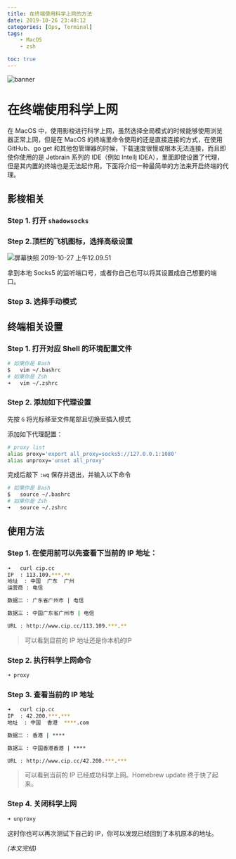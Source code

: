 ```yaml
---
title: 在终端使用科学上网的方法
date: 2019-10-26 23:48:12
categories: [Ops, Terminal]
tags:
	- MacOS
	- zsh

toc: true
---
```


![banner](/在终端使用科学上网的方法/banner.jpg)

<!-- more -->

# 在终端使用科学上网

在 MacOS 中，使用影梭进行科学上网，虽然选择全局模式的时候能够使用浏览器正常上网，但是在 MacOS 的终端里命令使用的还是直接连接的方式，在使用 GitHub、go get 和其他包管理器的时候，下载速度很慢或根本无法连接，而且即使你使用的是 Jetbrain 系列的 IDE（例如 Intellj IDEA），里面即使设置了代理，但是其内置的终端也是无法起作用。下面将介绍一种最简单的方法来开启终端的代理。

## 影梭相关

### Step 1. 打开 <code>shadowsocks</code>

### Step 2.顶栏的飞机图标，选择高级设置

![屏幕快照 2019-10-27 上午12.09.51](/在终端使用科学上网的方法/屏幕快照2019-10-27上午12.09.51.png)

拿到本地 Socks5 的监听端口号，或者你自己也可以将其设置成自己想要的端口。

### Step 3. 选择手动模式

## 终端相关设置

### Step 1. 打开对应 Shell 的环境配置文件

```bash
# 如果你是 Bash
$	vim ~/.bashrc
# 如果你是 Zsh
➜	vim ~/.zshrc
```

### Step 2. 添加如下代理设置

先按 <code>G</code> 将光标移至文件尾部且切换至插入模式

添加如下代理配置：

```bash
# proxy list
alias proxy='export all_proxy=socks5://127.0.0.1:1080'
alias unproxy='unset all_proxy'
```

完成后敲下 <code>:wq</code> 保存并退出，并输入以下命令

```bash
# 如果你是 Bash
$	source ~/.bashrc
# 如果你是 Zsh
➜	source ~/.zshrc
```

## 使用方法

### Step 1. 在使用前可以先查看下当前的 IP 地址：

```bash
➜	curl cip.cc
IP	: 113.109.***.**
地址	: 中国  广东  广州
运营商	: 电信

数据二	: 广东省广州市 | 电信

数据三	: 中国广东省广州市 | 电信

URL	: http://www.cip.cc/113.109.***.**
```

> 可以看到目前的 IP 地址还是你本机的IP

### Step 2. 执行科学上网命令

```bash
➜ proxy
```

### Step 3. 查看当前的 IP 地址

```bash
➜	curl cip.cc
IP	: 42.200.***.***
地址	: 中国  香港  ****.com

数据二	: 香港 | ****

数据三	: 中国香港香港 | ****

URL	: http://www.cip.cc/42.200.***.***
```

> 可以看到当前的 IP 已经成功科学上网。Homebrew update 终于快了起来。

### Step 4. 关闭科学上网

```bash
➜ unproxy
```

这时你也可以再次测试下自己的 IP，你可以发现已经回到了本机原本的地址。

*(本文完结)*